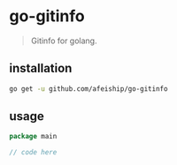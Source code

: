 # go-gitinfo
> Gitinfo for golang.

## installation
```sh
go get -u github.com/afeiship/go-gitinfo
```

## usage
```go
package main

// code here
```